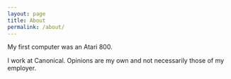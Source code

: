 ```yaml
---
layout: page
title: About
permalink: /about/
---
```


My first computer was an Atari 800. 

I work at Canonical. Opinions are my own and not necessarily those of my employer.

